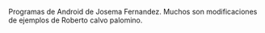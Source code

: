 Programas de Android de Josema Fernandez. Muchos son modificaciones de ejemplos de Roberto calvo palomino.

